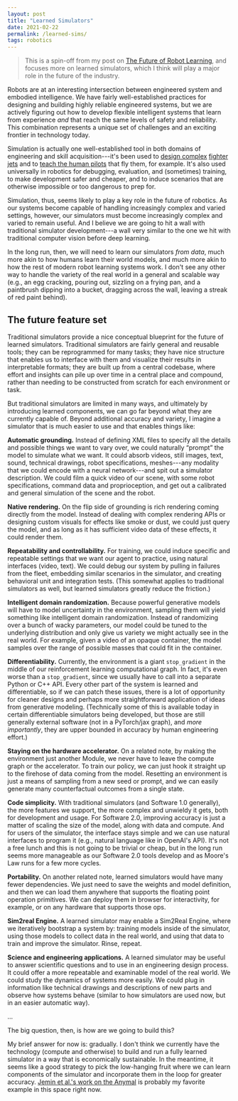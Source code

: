 ```yaml
---
layout: post
title: "Learned Simulators"
date: 2021-02-22
permalink: /learned-sims/
tags: robotics 
---
```


> This is a spin-off from my post on [The Future of Robot Learning](/robot-future), and focuses more on learned simulators, which I think will play a major role in the future of the industry.
<!--
well as an enumeration of the features this framing suggests.
-->

<!--
Robotics is at an interesting confluence between engineering and learning approaches.

The main stream until now has been Highly Reliable Engineered System,
and that is being joined by the tributary Highly Flexible Embodied Intelligence That Learns From Experience.

This junction represents an exciting frontier in technology and a unique set of challenges to grapple with.
-->

Robots are at an interesting intersection between engineered system and 
embodied intelligence.  We have fairly well-established practices for 
designing and building highly reliable engineered systems, but we are actively 
figuring out how to develop flexible intelligent systems that learn from 
experience *and* that reach the same levels of safety and reliability.
This combination represents a unique set of 
challenges and an exciting frontier in technology today.

Simulation is actually one well-established tool in both domains of engineering and skill acquisition---it's been used to [design complex][defenseone] [fighter jets][popmech] and to [teach the human pilots][flightsim] that fly them, for example.
It's also used universally in robotics for debugging, evaluation, and (sometimes) training,
to make development safer and cheaper, and to induce scenarios that are otherwise impossible or too dangerous to prep for.

Simulation, thus, seems likely to play a key role in the future of robotics.
As our systems become capable of handling increasingly complex and varied
settings, however, our simulators must become increasingly complex and varied to remain useful.
And I believe we are going to hit a wall with traditional simulator development---a wall 
very similar to the one we hit with traditional computer vision before deep learning.

In the long run, then, we will need to learn our simulators *from data*,
much more akin to how humans learn their world models, and much more akin to how 
the rest of modern robot learning systems work.
I don't see any other way to handle the variety of the real world in a general
and scalable way (e.g., an egg cracking, 
pouring out, sizzling on a frying pan, and a paintbrush dipping into 
a bucket, dragging across the wall, leaving a streak of red paint behind).


<!--
But as our robot systems become capable of handling more complex and varied settings,
we need simulators to become more complex and varied to remain useful.

human engineering alone is not going to cut it.

Simulators seem likely to play a key role in the future of robotics.
But our robot systems are becoming increasingly capable of handling complex and varied settings;
in order for our simulators to remain useful, they need to become more complex and varied themselves.

But as our robot systems become capable of handling more complex and varied settings, our simulators need to become more complex and varied to remain useful.
In the long run, human engineering alone is not going to cut it.
We need to start learning more of the simulator *from data*,
much more akin to how humans learn their world models, and much more akin to how 
the rest of modern robot learning systems work.

But our robot systems are becoming increasingly capable
of handling more complex and varied settings. To keep up, I don't think the traditional way of doing things is going to cut it.


Fundamentally, the world is too complex and varied.

To handle the full complexity of the world---like deformability, material property changes, shattering, and strange artifacts like fire, paint, light switches and microwaves---
eventually the traditional way does not scale.
Eventually, we will need to learn our simulators largely from data, much more akin to how humans learn their world models.

And the question I am interested in asking is: what does that look like and how 
are we going to get there?

The best simulators of the future will impose minimal but carefully architected inductive biases for efficient learning; they will be flexible in what they can represent and in how they let us program and interact with them.
-->

<!--
This seems necessary. I don't see an easy path to household robots that are
not tested and evaluated extensively in simulation.

So simulation seems here to stay, but we need to make it more accurate.

This seems the only way to handle the great complexity and variety of the physical world.
-->

<!--
## Enabling technologies

There is massive value in developing enabling technologies---in ideas and artifacts that we can benefit from over and over again and that enable us to solve harder problems with less effort.
The most obvious, steady example in AI is improved computing hardware, which we keep benefitting from by [offloading
more work](http://www.incompleteideas.net/IncIdeas/BitterLesson.html) to optimization processes.
Other examples include:
- Frameworks like TensorFlow and Pytorch, which help abstract away messy lower-level and hardware details, and let us focus on what matters for our work specifically.
- Ideas like Adam and batch norm, and architectures like Transformers, which let us train more powerful networks more effectively.
- Algorithms like PPO and SAC (especially if they have open source implementations), which let us build off and use for our own applications.
- Models and simulators (to the extent they are general and accurately approximate the true phenomena), which let us quickly iterate on ideas and validate systems.
- Benchmarks like ImageNet, which let us compare ideas head to head in a consistent way and let us realize which ideas and artifacts matter.
- Well-curated datasets (to the extent they are publicly available)<label for="sn-1" class="margine-toggle sidenote-number"/><input type="checkbox" id="sn-1" class="margin-toggle"/><span class="sidenote">
I am not bagging on proprietary datasets. It makes a lot of sense to keep data private due
to  hosting and distribution costs, legal issues, and ensuring you receieve compensation to cover both past and future monetary investments (which we hope indirectly help push the field forward).
But it is an interesting question of what the impact of open datasets wil be, and how they can be created.
For some pointers, Andrej has some recent [tweets](https://twitter.com/karpathy/status/1363973271717171200) [about](https://twitter.com/karpathy/status/1365511769255342084) this. [The Pile](https://pile.eleuther.ai/) looks like an interesting work in this space. Maybe something like [Numerai Signals](https://signals.numer.ai/)
could work, where users are compensated for providing their useful data.
</span>, which define what we can train a model to do (ie data is how you program Software 2.0).

It is hard to always predict what these are going to be and what the best way of going about developing them is.
But it seems worth thinking about how we can raise the waterline.

One particularly interesting and emerging class of such artifacts is learned models themselves.
Fine-tuned ImageNet weights are a primitive example of this, where users can solve solve a limited scope of transfer tasks on a smaller computational and data budget.
With more powerful and general unsupervised models like GPT-3, DALL-E, and CLIP, the scope of impact is going to be massive.

Learned simulators are a promising prospect here. If we can build a reusable tool by training models on real data,
and then we use it for training and evaluating on a wide variety of robotics tasks, this could
greatly accelerate progress in the field.

Learned simulators provide a good framing on how we might develop large predictive models in robotics, and in how we might raise the waterline for robot learning.
-->

<!--
- pre-train and fine-tune on imagenet
- use as eval metrics (FID)
- gpt3 something. write code, ideas, idk
- use as model to generate more data.
- use as model to collect data in.
- use to label or make consistent, idk.
We basically need better ways of sharing models and reusing them.
-->

## The future feature set

Traditional simulators provide a nice conceptual blueprint for the future of learned simulators.
Traditional simulators are fairly general and reusable tools; they can be reprogrammed for many tasks; 
they have nice structure that enables us to interface with them and visualize 
their results in interpretable formats; they are built up from a central 
codebase, where effort and insights can pile up over time in a central place 
and compound, rather than needing to be constructed from scratch for each environment or task.

But traditional simulators are limited in many ways, and ultimately by introducing learned
components, we can go far beyond what they are currently capable of.
Beyond additional accuracy and variety, I imagine a simulator that is much easier to use and that enables things like:

<!--
I can't see any other way we are going to handle the
complexity and variety of the real world.
-->

**Automatic grounding.** Instead of defining XML files to specify all the details and possible things we want to vary over, we could naturally “prompt” the model to simulate what we want. It could absorb videos, still images, text, sound, technical drawings, robot specifications, meshes---any modality that we could encode with a neural network---and spit out a simulator description. We could film a quick video of our scene, with some robot specifications, command data and proprioception, and get out a calibrated and general simulation of the scene and the robot.

**Native rendering.** On the flip side of grounding is rich rendering coming directly from the model.
Instead of dealing with complex rendering APIs or designing custom visuals for effects like smoke or dust,
we could just query the model, and as long as it has sufficient video data of these effects, it could render them.

**Repeatability and controllability.** For training, we could induce specific 
and repeatable settings that we want our agent to practice, using natural 
interfaces (video, text).  We could debug our system by 
pulling in failures from the fleet, embedding similar scenarios in the simulator,
and creating behavioral unit and integration tests. (This somewhat applies to 
traditional simulators as well, but learned simulators greatly reduce the friction.)

<!--
**Foresight and handling delays.** We could query a learned simulator for the action we are about to take. See what the future states are going to be.
These could become observations into the policy. And we could even deal with sensor delays. It doesn't matter if we don't get an observation right on
time. We can just use our prediction of what is going to happen.
-->

**Intelligent domain randomization.**
Because powerful generative models will have to model uncertainty in the environment, sampling them will yield something like intelligent domain randomization. Instead of randomizing over a bunch of wacky parameters, our model could be tuned to the underlying distribution and only give us variety we might actually see in the real world. For example, given a video of an opaque container, the model samples over the range of possible masses that could fit in the container.

**Differentiability.** Currently, the environment is a giant `stop_gradient` in the middle of our reinforcement learning computational graph.
In fact, it's even worse than a `stop_gradient`, since we usually have to call into a separate Python or C++ API.
Every other part of the system is learned and differentiable, so if we can patch these issues, there is a lot of opportunity for cleaner designs
and perhaps more straightforward application of ideas from generative modeling.
(Technically some of this is available today in certain differentiable simulators being developed, but those are still generally external software (not in a PyTorch/jax graph), 
and *more importantly*, they are upper bounded in accuracy by human engineering effort.)

**Staying on the hardware accelerator.** 
On a related note, by making the environment just another Module, we never have to leave the compute graph or the accelerator.
To train our policy, we can just hook it straight up to the firehose of data coming from the model.
Resetting an environment is just a means of sampling from a new seed or prompt,
and we can easily generate many counterfactual outcomes from a single state.

<!--
we can apply more ideas from generative modeling directly, where the actions are just control variables and part of what we are generating over. Things become much cleaner.

There are actually many similarities between RL and generative modeling. We can look at DDPG as something
like a GAN where the Q-fucntion tells us the value of actions (discriminates) and the policy
tries to produce actions (generates). There are additional issues of exploration and stability,
but the stop_gradient makes RL much messier. We have to rely on either high variance REINFORCE type approaches (e.g., PPO),
or delayed learning of a Q-function (e.g., SAC) that we can push gradients back through.
(This applies equally well to the "world model" framing, like in Dreamer, but I mention it here for completeness.)
-->

**Code simplicity.** 
With traditional simulators (and Software 1.0 generally), the more features we support, 
the more complex and unwieldy it gets, both for development and usage.
For Software 2.0, improving accuracy is just a matter of scaling the size of the model, along with data and compute.
And for users of the simulator, the interface stays simple and we can use natural interfaces to program it (e.g., natural language like in OpenAI's API).
It's not a free lunch and this is not going to be trivial or cheap, but in the long run seems more manageable as our Software 2.0
tools develop and as Moore's Law runs for a few more cycles.

**Portability.** On another related note, learned simulators would have many fewer dependencies.
We just need to save the weights and model definition, and then we can load them anywhere that supports the floating point operation primitives.
We can deploy them in browser for interactivity, for example, or on any hardware that supports those ops.


<!--in fact: check it out. if i included boxlcd right here with a learned policy that would be freaking dope-->

**Sim2real Engine.** A learned simulator may enable a Sim2Real Engine,
where we iteratively bootstrap a system by: training models inside of the simulator, using those models to collect data in the real world, and using that data to train and improve the simulator. Rinse, repeat.

<!--
**Interpretability.** By having a central learned simulator that we build off, we could invest effort
in understanding it (like in [work from](https://distill.pub/2020/circuits/) [colah et al.](https://distill.pub/2020/understanding-rl-vision/)).
This could teach us stuff about the underlying systems we're modeling. And it could perhaps be a way to leverage
the model's representation to get the agent to do specific things. For example, if we can plug into the models
conception of the object it sees, we could perhaps use this to design tasks. Though natural language and other
approaches might be better.
-->

**Science and engineering applications.** A learned simulator may be useful to answer scientific questions and to use in an engineering design process.
It could offer a more repeatable and examinable model of the real world. We could study the dynamics of systems more easily.
We could plug in information like technical drawings and descriptions of new parts and observe how systems behave (similar to how simulators are used now, but in an easier automatic way).



<!--
They suggest a development path, and perhaps a better way to build up compounding progress over the years.

We can start in niche areas and build a tool that let's us control the environment
and prompt it and train agents inside of it.
And as we acquire more data, we can add this to our central pool and expand the frontier of what we develop.
We can create a central arc, or perhaps even a central "repository" that we build off and contribute to.
And the potential downstreams tasks could be large.

But basically developing this like we would develop a simulator, but extending the ideas to software 2.0.
That seems imaginable. And it seems a good way to build momentum.
-->

...

The big question, then, is how are we going to build this?

My brief answer for now is: gradually.
I don't think we currently have the technology (compute and otherwise) to build and run a fully learned simulator in a way that is economically sustainable.
In the meantime, it seems like a good strategy to pick the low-hanging fruit where we can learn components of the simulator and incorporate them in the loop
for greater accuracy.  [Jemin et al.'s work on the Anymal](https://arxiv.org/abs/1901.08652) is probably my favorite example in this space right now.

<!--

It's probably worthwhile thinking about this in much more depth, but for now my brief answer is: gradually.

If we don't have abundant teleoperation data available, we need some way to bootstrap capabilities from worse simulators and policies. This opens many further questions about how
to specify goals, learn human preferences, learn to take actions, and explore
as necessary to cover the space.

But if we do have the data (e.g., in self-driving cars)... creating a fully learned simulator would
still be extremely difficult and is probably out of reach with current technology.
I just haven't seen any super convincing results for general predictive video generation
(a key ingredient), and it seems like it will take quite a bit of compute.
I think it is important to watch the space, but my current sense is at least a few more years
out (3-5 at least maybe), before it would be super useful to go for end2end learned sim.
You can always pay more now for compute (the old [Xerox PARC addage](https://youtu.be/id1WShzzMCQ?t=3320)),
but the timing is important here and you could bleed all your money prematurely
if you jump the gun.

(This timing issue seems much more pressing in industry. In research,
you just do what you can and the results will probably be interesting no matter
what and that helps the field.
In industry, it actually has to work and be deployable and provide real value,
and that is much harder.)

For now, it probably makes sense to iteratively work on areas where learned 
components are relatively cheap and provide strict advantages over their 
engineered counterparts. 

Anyway, physical world AI work seems exciting going forward and I am always
excited to chat and learn more from others working on related topics.
-->

[defenseone]: https://www.defenseone.com/technology/2020/09/virtual-tools-built-air-forces-new-fighter-prototype/168505/ 
[popmech]: https://www.popularmechanics.com/military/aviation/a34043731/air-force-new-designation-e-series-aircraft/
[flightsim]: https://en.wikipedia.org/wiki/Flight_simulator

